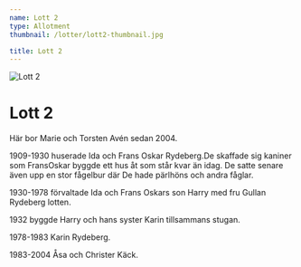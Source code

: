 ```yaml
---
name: Lott 2
type: Allotment
thumbnail: /lotter/lott2-thumbnail.jpg

title: Lott 2
---
```


![Lott 2](/lotter/lott2.jpg#left)

# Lott 2

Här bor Marie och Torsten Avén sedan 2004.

1909-1930 huserade Ida och Frans Oskar Rydeberg.De skaffade sig kaniner som FransOskar byggde ett hus åt som står kvar än idag. De satte senare även upp en stor fågelbur där De hade pärlhöns och andra fåglar.

1930-1978 förvaltade Ida och Frans Oskars son Harry med fru Gullan Rydeberg lotten.

1932 byggde Harry och hans syster Karin tillsammans stugan.

1978-1983 Karin Rydeberg.

1983-2004 Åsa och Christer Käck.
